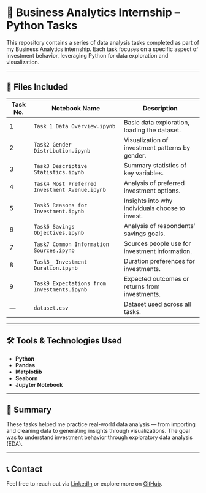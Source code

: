 # 🧠 Business Analytics Internship – Python Tasks

This repository contains a series of data analysis tasks completed as part of my Business Analytics internship. Each task focuses on a specific aspect of investment behavior, leveraging Python for data exploration and visualization.

---

## 📁 Files Included

| Task No. | Notebook Name                            | Description                                               |
|----------|-------------------------------------------|-----------------------------------------------------------|
| 1        | `Task 1 Data Overview.ipynb`              | Basic data exploration, loading the dataset.              |
| 2        | `Task2 Gender Distribution.ipynb`         | Visualization of investment patterns by gender.           |
| 3        | `Task3 Descriptive Statistics.ipynb`      | Summary statistics of key variables.                      |
| 4        | `Task4 Most Preferred Investment Avenue.ipynb` | Analysis of preferred investment options.             |
| 5        | `Task5 Reasons for Investment.ipynb`      | Insights into why individuals choose to invest.           |
| 6        | `Task6 Savings Objectives.ipynb`          | Analysis of respondents’ savings goals.                   |
| 7        | `Task7 Common Information Sources.ipynb`  | Sources people use for investment information.            |
| 8        | `Task8_ Investment Duration.ipynb`        | Duration preferences for investments.                     |
| 9        | `Task9 Expectations from Investments.ipynb` | Expected outcomes or returns from investments.         |
| —        | `dataset.csv`                             | Dataset used across all tasks.                            |

---

## 🛠️ Tools & Technologies Used

- **Python**
- **Pandas**
- **Matplotlib**
- **Seaborn**
- **Jupyter Notebook**

---

## 📌 Summary

These tasks helped me practice real-world data analysis — from importing and cleaning data to generating insights through visualizations. The goal was to understand investment behavior through exploratory data analysis (EDA).

---

## 📞 Contact

Feel free to reach out via [LinkedIn](www.linkedin.com/in/neha-tiwari-19978b148) or explore more on [GitHub](https://github.com/nehatiwari23).

